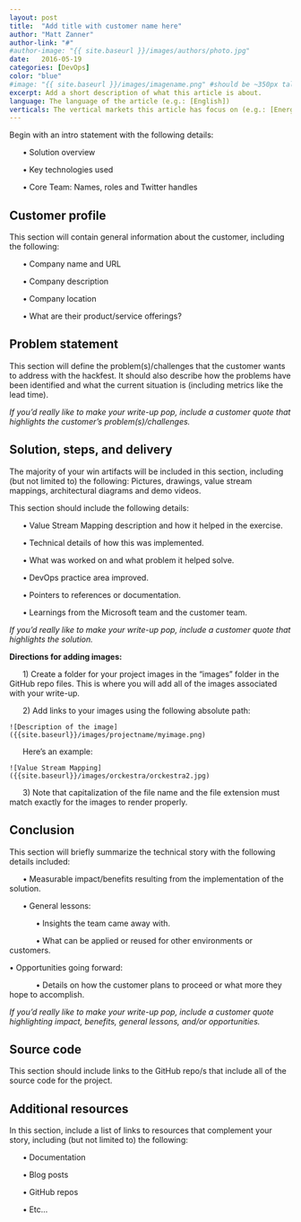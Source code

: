 ```yaml
---
layout: post
title:  "Add title with customer name here"
author: "Matt Zanner"
author-link: "#"
#author-image: "{{ site.baseurl }}/images/authors/photo.jpg"
date:   2016-05-19
categories: [DevOps]
color: "blue"
#image: "{{ site.baseurl }}/images/imagename.png" #should be ~350px tall
excerpt: Add a short description of what this article is about.
language: The language of the article (e.g.: [English])
verticals: The vertical markets this article has focus on (e.g.: [Energy, Manufacturing & Resources, Financial Services, Public Sector, “Retail, Consumer Products & Services”, Environmental, Communications/Media, Transportation & Logistics, Smart Cities, Agricultural, Environmental, Healthcare, Other])
---
```

Begin with an intro statement with the following details:

&nbsp;&nbsp;&nbsp;&nbsp;&nbsp;&nbsp;•	Solution overview
 
&nbsp;&nbsp;&nbsp;&nbsp;&nbsp;&nbsp;•	Key technologies used
 
&nbsp;&nbsp;&nbsp;&nbsp;&nbsp;&nbsp;•	Core Team: Names, roles and Twitter handles 


 
## Customer profile ##
This section will contain general information about the customer, including the following:

&nbsp;&nbsp;&nbsp;&nbsp;&nbsp;&nbsp;•	Company name and URL

&nbsp;&nbsp;&nbsp;&nbsp;&nbsp;&nbsp;•	Company description

&nbsp;&nbsp;&nbsp;&nbsp;&nbsp;&nbsp;•	Company location

&nbsp;&nbsp;&nbsp;&nbsp;&nbsp;&nbsp;•	What are their product/service offerings?



 
## Problem statement ##


This section will define the problem(s)/challenges that the customer wants to address with the hackfest. It should also describe how the problems have been identified and what the current situation is (including metrics like the lead time).
 
*If you’d really like to make your write-up pop, include a customer quote that highlights the customer’s problem(s)/challenges.*


 
## Solution, steps, and delivery ##


The majority of your win artifacts will be included in this section, including (but not limited to) the following: Pictures, drawings, value stream mappings, architectural diagrams and demo videos.

This section should include the following details:

&nbsp;&nbsp;&nbsp;&nbsp;&nbsp;&nbsp;•	Value Stream Mapping description and how it helped in the exercise.

&nbsp;&nbsp;&nbsp;&nbsp;&nbsp;&nbsp;•	Technical details of how this was implemented.

&nbsp;&nbsp;&nbsp;&nbsp;&nbsp;&nbsp;•	What was worked on and what problem it helped solve.

&nbsp;&nbsp;&nbsp;&nbsp;&nbsp;&nbsp;•	DevOps practice area improved.

&nbsp;&nbsp;&nbsp;&nbsp;&nbsp;&nbsp;•	Pointers to references or documentation.
 
&nbsp;&nbsp;&nbsp;&nbsp;&nbsp;&nbsp;•	Learnings from the Microsoft team and the customer team.


*If you’d really like to make your write-up pop, include a customer quote that highlights the solution.*

**Directions for adding images:**

&nbsp;&nbsp;&nbsp;&nbsp;&nbsp;&nbsp;1)	Create a folder for your project images in the “images” folder in the GitHub repo files. This is where you will add all of the images associated with your write-up.
 
&nbsp;&nbsp;&nbsp;&nbsp;&nbsp;&nbsp;2)	Add links to your images using the following absolute path:

    ![Description of the image]({{site.baseurl}}/images/projectname/myimage.png)

&nbsp;&nbsp;&nbsp;&nbsp;&nbsp;&nbsp;Here’s an example: 

    ![Value Stream Mapping]({{site.baseurl}}/images/orckestra/orckestra2.jpg)

&nbsp;&nbsp;&nbsp;&nbsp;&nbsp;&nbsp;3)	Note that capitalization of the file name and the file extension must match exactly for the images to render properly.


 
## Conclusion ##

This section will briefly summarize the technical story with the following details included:

&nbsp;&nbsp;&nbsp;&nbsp;&nbsp;&nbsp;•	Measurable impact/benefits resulting from the implementation of the solution.

&nbsp;&nbsp;&nbsp;&nbsp;&nbsp;&nbsp;•	General lessons:

&nbsp;&nbsp;&nbsp;&nbsp;&nbsp;&nbsp;&nbsp;&nbsp;&nbsp;&nbsp;&nbsp;&nbsp;•	Insights the team came away with.

&nbsp;&nbsp;&nbsp;&nbsp;&nbsp;&nbsp;&nbsp;&nbsp;&nbsp;&nbsp;&nbsp;&nbsp;•	What can be applied or reused for other environments or customers.

•	Opportunities going forward:

&nbsp;&nbsp;&nbsp;&nbsp;&nbsp;&nbsp;&nbsp;&nbsp;&nbsp;&nbsp;&nbsp;&nbsp;•	Details on how the customer plans to proceed or what more they hope to accomplish.

*If you’d really like to make your write-up pop, include a customer quote highlighting impact, benefits, general lessons, and/or opportunities.*

## Source code ##
This section should include links to the GitHub repo/s that include all of the source code for the project. 


## Additional resources ##
In this section, include a list of links to resources that complement your story, including (but not limited to) the following:

&nbsp;&nbsp;&nbsp;&nbsp;&nbsp;&nbsp;•	Documentation

&nbsp;&nbsp;&nbsp;&nbsp;&nbsp;&nbsp;•	Blog posts

&nbsp;&nbsp;&nbsp;&nbsp;&nbsp;&nbsp;•	GitHub repos

&nbsp;&nbsp;&nbsp;&nbsp;&nbsp;&nbsp;•	Etc…
